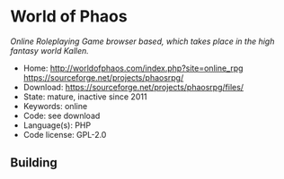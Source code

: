 # World of Phaos

_Online Roleplaying Game browser based, which takes place in the high fantasy world Kallen._

- Home: http://worldofphaos.com/index.php?site=online_rpg https://sourceforge.net/projects/phaosrpg/
- Download: https://sourceforge.net/projects/phaosrpg/files/
- State: mature, inactive since 2011
- Keywords: online
- Code: see download
- Language(s): PHP
- Code license: GPL-2.0

## Building
